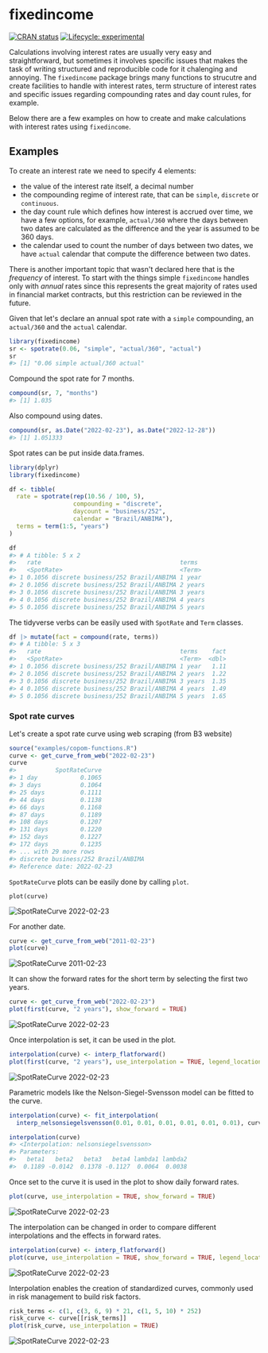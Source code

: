 # fixedincome

<!-- badges: start -->
[![CRAN status](https://www.r-pkg.org/badges/version/fixedincome)](https://CRAN.R-project.org/package=fixedincome)
[![Lifecycle: experimental](https://img.shields.io/badge/lifecycle-experimental-orange.svg)](https://lifecycle.r-lib.org/articles/stages.html#experimental)
<!-- badges: end -->

Calculations involving interest rates are usually very easy and straightforward,
but sometimes it involves specific issues that makes the task of writing
structured and reproducible code for it chalenging and annoying.
The `fixedincome` package brings many functions to strucutre and create
facilities to handle with interest rates, term structure of interest rates and
specific issues regarding compounding rates and day count rules, for example.

Below there are a few examples on how to create and make calculations with
interest rates using `fixedincome`.

## Examples

To create an interest rate we need to specify 4 elements:

- the value of the interest rate itself, a decimal number
- the compounding regime of interest rate, that can be `simple`, `discrete` or
`continuous`.
- the day count rule which defines how interest is accrued over time, we have a
few options, for example, `actual/360` where the days between two dates
are calculated as the difference and the year is assumed to be 360 days.
- the calendar used to count the number of days between two dates,
we have `actual` calendar that compute the difference between two dates.

There is another important topic that wasn't declared here that is the
*frequency* of interest.
To start with the things simple `fixedincome` handles only with *annual* rates
since this represents the great majority of rates used in financial market 
contracts, but this restriction can be reviewed in the future.

Given that let's declare an annual spot rate with a `simple` compounding, an
`actual/360` and the `actual` calendar.

```r
library(fixedincome)
sr <- spotrate(0.06, "simple", "actual/360", "actual")
sr
#> [1] "0.06 simple actual/360 actual"
```

Compound the spot rate for 7 months.

```r
compound(sr, 7, "months")
#> [1] 1.035
```

Also compound using dates.

``` r
compound(sr, as.Date("2022-02-23"), as.Date("2022-12-28"))
#> [1] 1.051333
```

Spot rates can be put inside data.frames.

```r
library(dplyr)
library(fixedincome)

df <- tibble(
  rate = spotrate(rep(10.56 / 100, 5),
                  compounding = "discrete",
                  daycount = "business/252",
                  calendar = "Brazil/ANBIMA"),
  terms = term(1:5, "years")
)

df
#> # A tibble: 5 x 2
#>   rate                                       terms  
#>   <SpotRate>                                 <Term> 
#> 1 0.1056 discrete business/252 Brazil/ANBIMA 1 year 
#> 2 0.1056 discrete business/252 Brazil/ANBIMA 2 years
#> 3 0.1056 discrete business/252 Brazil/ANBIMA 3 years
#> 4 0.1056 discrete business/252 Brazil/ANBIMA 4 years
#> 5 0.1056 discrete business/252 Brazil/ANBIMA 5 years
```

The tidyverse verbs can be easily used with `SpotRate` and `Term` classes.

```r
df |> mutate(fact = compound(rate, terms))
#> # A tibble: 5 x 3
#>   rate                                       terms    fact
#>   <SpotRate>                                 <Term>  <dbl>
#> 1 0.1056 discrete business/252 Brazil/ANBIMA 1 year   1.11
#> 2 0.1056 discrete business/252 Brazil/ANBIMA 2 years  1.22
#> 3 0.1056 discrete business/252 Brazil/ANBIMA 3 years  1.35
#> 4 0.1056 discrete business/252 Brazil/ANBIMA 4 years  1.49
#> 5 0.1056 discrete business/252 Brazil/ANBIMA 5 years  1.65
```

### Spot rate curves

Let's create a spot rate curve using web scraping (from B3 website)

```r
source("examples/copom-functions.R")
curve <- get_curve_from_web("2022-02-23")
curve
#>           SpotRateCurve
#> 1 day            0.1065
#> 3 days           0.1064
#> 25 days          0.1111
#> 44 days          0.1138
#> 66 days          0.1168
#> 87 days          0.1189
#> 108 days         0.1207
#> 131 days         0.1220
#> 152 days         0.1227
#> 172 days         0.1235
#> ... with 29 more rows
#> discrete business/252 Brazil/ANBIMA
#> Reference date: 2022-02-23
```

`SpotRateCurve` plots can be easily done by calling `plot`.

```{r}
plot(curve)
```
![SpotRateCurve 2022-02-23](images/Rplot02.png "Spot Rate Curve")

For another date.

```r
curve <- get_curve_from_web("2011-02-23")
plot(curve)
```
![SpotRateCurve 2011-02-23](images/Rplot03.png "Spot Rate Curve")

It can show the forward rates for the short term by selecting the first two years.

```r
curve <- get_curve_from_web("2022-02-23")
plot(first(curve, "2 years"), show_forward = TRUE)
```

![SpotRateCurve 2022-02-23](images/Rplot07.png "Spot Rate Curve and Forward Curve")

Once interpolation is set, it can be used in the plot.

```r
interpolation(curve) <- interp_flatforward()
plot(first(curve, "2 years"), use_interpolation = TRUE, legend_location = "bottomright")
```

![SpotRateCurve 2022-02-23](images/Rplot08.png "Spot Rate Curve with FlatForward Interpolation")

Parametric models like the Nelson-Siegel-Svensson model can be fitted to the curve.

```r
interpolation(curve) <- fit_interpolation(
  interp_nelsonsiegelsvensson(0.01, 0.01, 0.01, 0.01, 0.01, 0.01), curve)

interpolation(curve)
#> <Interpolation: nelsonsiegelsvensson> 
#> Parameters:
#>   beta1   beta2   beta3   beta4 lambda1 lambda2 
#>  0.1189 -0.0142  0.1378 -0.1127  0.0064  0.0038 
```

Once set to the curve it is used in the plot to show daily forward rates.

```r
plot(curve, use_interpolation = TRUE, show_forward = TRUE)
```

![SpotRateCurve 2022-02-23](images/Rplot4.png "Spot Rate Curve with Nelson-Siegel-Svensson Interpolation")

The interpolation can be changed in order to compare different interpolations
and the effects in forward rates.

```r
interpolation(curve) <- interp_flatforward()
plot(curve, use_interpolation = TRUE, show_forward = TRUE, legend_location = "bottomright")
```

![SpotRateCurve 2022-02-23](images/Rplot09.png "Spot Rate Curve with FlatForward Interpolation")

Interpolation enables the creation of standardized curves, commonly used in 
risk management to build risk factors.

```r
risk_terms <- c(1, c(3, 6, 9) * 21, c(1, 5, 10) * 252)
risk_curve <- curve[[risk_terms]]
plot(risk_curve, use_interpolation = TRUE)
```

![SpotRateCurve 2022-02-23](images/Rplot10.png "Standardized Spot Rate Curve with FlatForward Interpolation")
